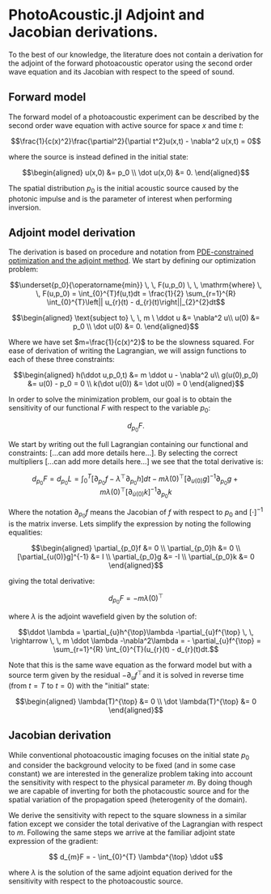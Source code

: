 
# PhotoAcoustic.jl Adjoint and Jacobian derivations. 
To the best of our knowledge, the literature does not contain a derivation for the adjoint of the forward photoacoustic operator using the second order wave equation and its Jacobian with respect to the speed of sound. 

## Forward model
The forward model of a photoacoustic experiment can be described by the second order wave equation with active source for space $x$ and time $t$:

$$\frac{1}{c(x)^2}\frac{\partial^2}{\partial t^2}u(x,t) - \nabla^2 u(x,t) = 0$$

where the source is instead defined in the initial state:
```math
\begin{aligned}
u(x,0) &= p_0 \\
\dot u(x,0) &= 0.
\end{aligned}
```

The spatial distribution $p_0$ is the initial acoustic source caused by the photonic impulse and is the parameter of interest when performing inversion. 

## Adjoint model derivation
The derivation is based on procedure and notation from [PDE-constrained optimization and the adjoint method](https://cs.stanford.edu/~ambrad/adjoint_tutorial.pdf). We start by defining our optimization problem:

$$\underset{p_0}{\operatorname{min}} \, \, F(u,p_0) \, \,  \mathrm{where} \, \, F(u,p_0) = \int_{0}^{T}f(u,t)dt = \frac{1}{2} \sum_{r=1}^{R} \int_{0}^{T}\left|| u_{r}(t) - d_{r}(t)\right||_{2}^{2}dt$$

```math
\begin{aligned}
\text{subject to} \, \, m \ \ddot u &= \nabla^2 u\\
u(0) &= p_0 \\
\dot u(0) &= 0. 
\end{aligned}
```

Where we have set $m=\frac{1}{c(x)^2}$ to be the slowness squared. For ease of derivation of writing the Lagrangian, we will assign functions to each of these three constraints:

```math
\begin{aligned}
 h(\ddot u,p_0,t) &= m \ddot u - \nabla^2 u\\
g(u(0),p_0) &= u(0) - p_0 = 0 \\
k(\dot u(0)) &= \dot u(0) = 0
\end{aligned}
```

In order to solve the minimization problem, our goal is to obtain the sensitivity of our functional $F$ with respect to the variable $p_0$:

$$d_{p_0}F.$$

We start by writing out the full Lagrangian containing our functional and constraints: [...can add more details here...]. By selecting the correct multipliers [...can add more details here...] we see that the total derivative is:

$$d_{p_0}F = d_{p_0}L = \int_{0}^{T}[\partial_{p_0}f - \lambda^{\top}\partial_{p_0}h]dt - m \dot \lambda(0)^{\top}[\partial_{u(0)}g]^{-1}\partial_{p_0}g + m\lambda(0)^{\top}[\partial _{\dot u(0)}k]^{-1} \partial_{p_0}k$$

Where the notation $\partial_{p_0}f$ means the Jacobian of $f$ with respect to $p_0$ and $[\cdot]^{-1}$ is the matrix inverse. Lets simplify the expression by noting the following equalities:

```math
\begin{aligned}
\partial_{p_0}f &= 0 \\
\partial_{p_0}h &= 0 \\
[\partial_{u(0)}g]^{-1} &= I \\
\partial_{p_0}g  &= -I \\
\partial_{p_0}k &= 0
\end{aligned}
```

giving the total derivative:

$$d_{p_0}F = - m \dot \lambda(0)^{\top}$$

where $\lambda$ is the adjoint wavefield given by the solution of:

$$\ddot \lambda = \partial_{u}h^{\top}\lambda  -\partial_{u}f^{\top}  \, \, \rightarrow \, \, 
m \ddot \lambda -\nabla^2\lambda = - \partial_{u}f^{\top} =  \sum_{r=1}^{R} \int_{0}^{T}(u_{r}(t) - d_{r}(t)dt.$$

Note that this is the same wave equation as the forward model but with a source term given by the residual $-\partial_{u}f^{\top}$and it is solved in reverse time (from $t=T$ to $t=0$) with the "initial" state:

```math
\begin{aligned}
 \lambda(T)^{\top} &= 0 \\
\dot \lambda(T)^{\top} &= 0
\end{aligned}
```

## Jacobian derivation

While conventional photoacoustic imaging focuses on the initial state $p_0$ and consider the background velocity to be fixed (and in some case constant) we are interested in the generalize problem taking into account the sensitivity with respect to the physical parameter $m$. By doing though we are capable of inverting for both the photacoustic source and for the spatial variation of the propagation speed (heterogenity of the domain).

We derive the sensitivity with repect to the square slowness in a similar fation except we consider the total derivative of the Lagrangian with respect to $m$. Following the same steps we arrive at the familiar adjoint state expression of the gradient:


```math
    d_{m}F = - \int_{0}^{T} \lambda^{\top} \ddot u
```

where $\lambda$ is the solution of the same adjoint equation derived for the sensitivity with respect to the photoacoustic source.